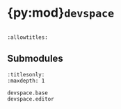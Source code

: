 # {py:mod}`devspace`

```{py:module} devspace
```

```{autodoc2-docstring} devspace
:allowtitles:
```

## Submodules

```{toctree}
:titlesonly:
:maxdepth: 1

devspace.base
devspace.editor
```
